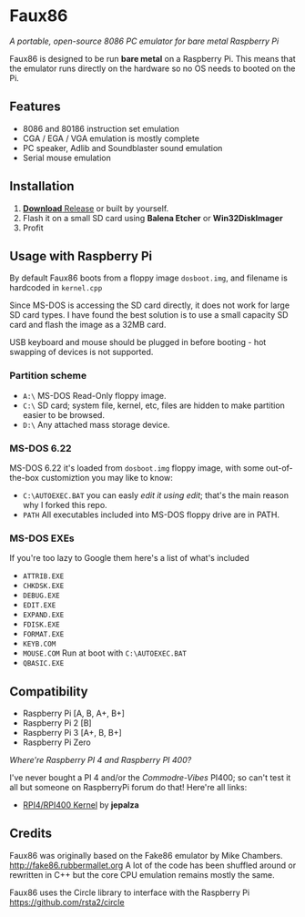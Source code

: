 # Faux86
_A portable, open-source 8086 PC emulator for bare metal Raspberry Pi_

Faux86 is designed to be run **bare metal** on a Raspberry Pi. This means that the emulator runs directly on the hardware so no OS needs to booted on the Pi. 

## Features
* 8086 and 80186 instruction set emulation
* CGA / EGA / VGA emulation is mostly complete
* PC speaker, Adlib and Soundblaster sound emulation
* Serial mouse emulation

## Installation
1. [**Download** Release](https://github.com/cttynul/faux86/releases) or built by yourself.
2. Flash it on a small SD card using **Balena Etcher** or **Win32DiskImager**
3. Profit

## Usage with Raspberry Pi
By default Faux86 boots from a floppy image `dosboot.img`, and filename is hardcoded in `kernel.cpp`

Since MS-DOS is accessing the SD card directly, it does not work for large SD card types. I have found the best solution is to use a small capacity SD card and flash the image as a 32MB card.

USB keyboard and mouse should be plugged in before booting - hot swapping of devices is not supported.

### Partition scheme
* `A:\` MS-DOS Read-Only floppy image.
* `C:\` SD card; system file, kernel, etc, files are hidden to make partition easier to be browsed.
* `D:\` Any attached mass storage device.

### MS-DOS 6.22
MS-DOS 6.22 it's loaded from `dosboot.img` floppy image, with some out-of-the-box customiztion you may like to know:
* `C:\AUTOEXEC.BAT` you can easly _edit it using edit_; that's the main reason why I forked this repo.
* `PATH` All executables included into MS-DOS floppy drive are in PATH.

### MS-DOS EXEs
If you're too lazy to Google them here's a list of what's included
* `ATTRIB.EXE`
* `CHKDSK.EXE`
* `DEBUG.EXE`
* `EDIT.EXE`
* `EXPAND.EXE`
* `FDISK.EXE`
* `FORMAT.EXE`
* `KEYB.COM`
* `MOUSE.COM` Run at boot with `C:\AUTOEXEC.BAT`
* `QBASIC.EXE`

## Compatibility
* Raspberry Pi [A, B, A+, B+]
* Raspberry Pi 2 [B]
* Raspberry Pi 3 [A+, B, B+]
* Raspberry Pi Zero

_Where're Raspberry PI 4 and Raspberry PI 400?_

I've never bought a PI 4 and/or the _Commodre-Vibes_ PI400; so can't test it all but someone on RaspberryPi forum do that! Here're all links:
* [RPI4/RPI400 Kernel](https://drive.google.com/file/d/1WlZcO4mXQQpHD_EJ4URIEJmqHPTugFCk/view) by **jepalza**

## Credits
Faux86 was originally based on the Fake86 emulator by Mike Chambers. 
http://fake86.rubbermallet.org
A lot of the code has been shuffled around or rewritten in C++ but the core CPU emulation remains mostly the same.

Faux86 uses the Circle library to interface with the Raspberry Pi
https://github.com/rsta2/circle



  
